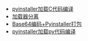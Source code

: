 - [pyinstaller加载C代码编译](wiki/防御规避/Python源码免杀/pyinstaller加载C代码编译.md)
- [加载器分离](wiki/防御规避/Python源码免杀/加载器分离.md)
- [Base64编码+Pyinstaller打包](wiki/防御规避/Python源码免杀/Base64编码+Pyinstaller打包.md)
- [pyinstaller加载py代码编译](wiki/防御规避/Python源码免杀/pyinstaller加载py代码编译.md)